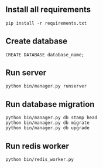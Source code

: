 ## Install all requirements
```
pip install -r requirements.txt
```

## Create database
```
CREATE DATABASE database_name;
```

## Run server
```
python bin/manager.py runserver
```
## Run database migration
```
python bin/manager.py db stamp head
python bin/manager.py db migrate
python bin/manager.py db upgrade
```
## Run redis worker
```
python bin/redis_worker.py
```